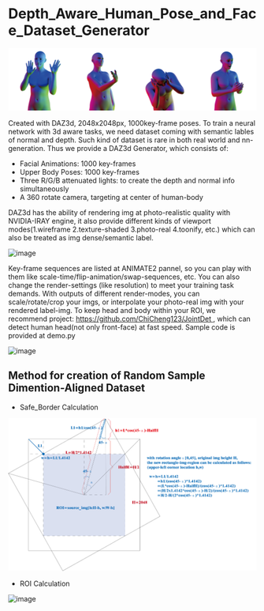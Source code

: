 # Depth_Aware_Human_Pose_and_Face_Dataset_Generator

![image](https://github.com/AI796/Depth_Aware_Human_Pose_and_Face_Dataset_Generator/blob/main/img/sample-03.jpg)

Created with DAZ3d, 2048x2048px, 1000key-frame poses.
To train a neural network with 3d aware tasks, we need dataset coming with semantic lables of normal and depth. Such kind of dataset is rare in both real world and nn-generation.
Thus we provide a DAZ3d Generator, which consists of:
- Facial Animations: 1000 key-frames
- Upper Body Poses: 1000 key-frames
- Three R/G/B attenuated lights: to create the depth and normal info simultaneously
- A 360 rotate camera, targeting at center of human-body

DAZ3d has the ability of rendering img at photo-realistic quality with NVIDIA-IRAY engine, it also provide different kinds of viewport modes(1.wireframe 2.texture-shaded 3.photo-real 4.toonify, etc.) which can also be treated as img dense/semantic label.

![image](https://github.com/AI796/Depth_Aware_Human_Pose_and_Face_Dataset_Generator/blob/main/img/sample-02.jpg)

Key-frame sequences are listed at ANIMATE2 pannel, so you can play with them like scale-time/flip-animation/swap-sequences, etc. You can also change the render-settings (like resolution) to meet your training task demands.
With outputs of different render-modes, you can scale/rotate/crop your imgs, or interpolate your photo-real img with your rendered label-img. To keep head and body within your ROI, we recommend project: [https://github.com/ChiCheng123/JointDet ](https://github.com/PeterH0323/Smart_Construction), which can detect human head(not only front-face) at fast speed. Sample code is provided at demo.py

![image](https://github.com/AI796/Depth_Aware_Human_Pose_and_Face_Dataset_Generator/blob/main/img/sample-01.jpg)

 


## Method for creation of Random Sample Dimention-Aligned Dataset

- Safe_Border Calculation

![image](https://github.com/AI796/Depth_Aware_Human_Pose_and_Face_Dataset_Generator/blob/main/img/img_rotate_method.jpg)

- ROI Calculation

![image](https://github.com/AI796/Depth_Aware_Human_Pose_and_Face_Dataset_Generator/blob/main/img/img_zoom_method.jpg)



